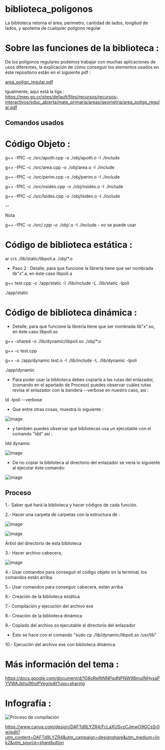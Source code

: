 # biblioteca_poligonos
La biblioteca retorna el área, perimetro, cantidad de lados, longitud de lados, y apotema de cualquier polígono regular 

# Sobre las funciones de la biblioteca :

De los polígonos regulares podemos trabajar con muchas aplicaciones de usos diferentes, la explicación de cómo conseguir los elementos usados en éste repositorio están en el siguiente pdf : 

[area_poligo_regular.pdf](https://github.com/camarenaS100/biblioteca_poligonos/files/10128192/area_poligo_regular.pdf)

Igualmente, aquí está la liga : https://mep.go.cr/sites/default/files/recursos/recursos-interactivos/educ_abierta/mate_primaria/areas/geometria/area_poligo_regular.pdf

## Comandos usados ##

# Código Objeto :


g++ -fPIC -c ./src/apoth.cpp -o ./obj/apoth.o -I ./include

g++ -fPIC -c ./src/area.cpp -o ./obj/area.o -I ./include

g++ -fPIC -c ./src/perim.cpp -o ./obj/perim.o -I ./include

g++ -fPIC -c ./src/nsides.cpp -o ./obj/nsides.o -I ./include

g++ -fPIC -c ./src/lsides.cpp -o ./obj/lsides.o -I ./include

--

Nota

g++ -fPIC -c ./src/*.cpp -o ./obj/*.o -I ./include   - no se puede usar


 # Código de biblioteca estática :

ar crs ./lib/static/libpoli.a ./obj/*.o

- Paso 2 : Detalle, para que funcione la librería tiene que ser nombrada lib"x".a, en éste caso libpoli.a

g++ test.cpp -o ./app/static -I ./lib/include -L ./lib/static -lpoli

./app/static



# Código de biblioteca dinámica :

-  Detalle, para que funcione la librería tiene que ser nombrada lib"x".so, en éste caso libpoli.so

g++ -shared -o ./lib/dynamic/libpoli.so  ./obj/*.o

g++ -c test.cpp

g++ -o ./app/dynamic test.o -I ./lib/include -L ./lib/dynamic -lpoli

./app/dynamic


-  Para poder usar la biblioteca debes copiarla a las rutas del enlazador, (comando en el apartado de Proceso) 
puedes observar cuáles rutas revisa el enlazador con la bandera --verbose en nuestro caso, así :

ld -lpoli  --verbose

- Que entre otras cosas, muestra lo siguiente : 

![image](https://user-images.githubusercontent.com/66481799/206101181-fbd65bf5-258a-4b53-87ab-d74827216d4b.png)



-  y también puedes observar qué bibliotecas usa un ejecutable con el comando "ldd" así :

ldd dynamic

![image](https://user-images.githubusercontent.com/66481799/206099778-185ebbd0-ed3b-4c94-9714-b4ebc511bdd6.png)


- De no copiar la biblioteca al directorio del enlazador se vería lo siguiente al ejecutar éste comando:

![image](https://user-images.githubusercontent.com/66481799/206099954-18cf200c-19f4-443a-b541-98c22dedd8ff.png)


 ## Proceso 
 
1.- Saber qué hará la biblioteca y hacer códigos de cada función.

2.- Hacer una carpeta de carpetas con la estructura de :

![image](https://user-images.githubusercontent.com/66481799/200756573-decd38d1-07ed-46d6-aeb7-69bfcf60be7a.png)

![image](https://user-images.githubusercontent.com/66481799/204229597-50d30758-d3fe-4202-9b7e-a26d2730e8bf.png)

Árbol del directorio de ésta biblioteca

3.- Hacer archivo cabecera,  
 
![image](https://user-images.githubusercontent.com/66481799/204933711-637309b2-75a8-404b-ab8f-bae3a2346efb.png)

4.- Usar comandos para conseguir el código objeto en la terminal, los comandos están arriba.

5.- Usar comandos para conseguir cabecera, están arriba

6.- Creación de la biblioteca estática 

7.- Compilación y ejecución del archivo exe

8.- Creación de la biblioteca dinámica 

9.- Copiado del archivo.so ejecutable al directorio del enlazador 

- Ésto se hace con el comando "sudo cp ./lib/dynamic/libpoli.so /usr/lib"

10.- Ejecución del archivo exe con biblioteca dinámica



# Más información del tema :

https://docs.google.com/document/d/1G8oReRtNNPqdNPNW9BmuINHysaPYVWAJbhu9thzPVeg/edit?usp=sharing
 

# Infografía :


![Proceso de compilación](https://user-images.githubusercontent.com/66481799/204932968-b45aa069-7c0f-4bf4-9f0b-fe3441be4263.png)


https://www.canva.com/design/DAFTd9LYZR4/FcLaXUSvzCJmwO9GCsSr0w/edit?utm_content=DAFTd9LYZR4&utm_campaign=designshare&utm_medium=link2&utm_source=sharebutton
 
